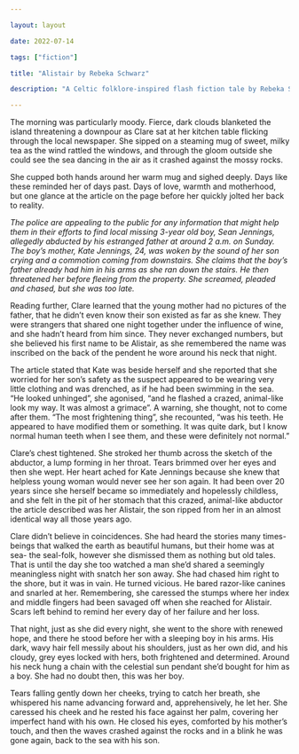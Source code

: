```yaml
---

layout: layout

date: 2022-07-14

tags: ["fiction"]

title: "Alistair by Rebeka Schwarz"

description: "A Celtic folklore-inspired flash fiction tale by Rebeka Schwarz"

---
```



The morning was particularly moody. Fierce, dark clouds blanketed the island threatening a downpour as Clare sat at her kitchen table flicking through the local newspaper. She sipped on a steaming mug of sweet, milky tea as the wind rattled the windows, and through the gloom outside she could see the sea dancing in the air as it crashed against the mossy rocks. 

She cupped both hands around her warm mug and sighed deeply. Days like these reminded her of days past. Days of love, warmth and motherhood, but one glance at the article on the page before her quickly jolted her back to reality. 

*The police are appealing to the public for any information that might help them in their efforts to find local missing 3-year old boy, Sean Jennings, allegedly abducted by his estranged father at around 2 a.m. on Sunday. The boy’s mother, Kate Jennings, 24, was woken by the sound of her son crying and a commotion coming from downstairs. She claims that the boy’s father already had him in his arms as she ran down the stairs. He then threatened her before fleeing from the property. She screamed, pleaded and chased, but she was too late.*

Reading further, Clare learned that the young mother had no pictures of the father, that he didn’t even know their son existed as far as she knew. They were strangers that shared one night together under the influence of wine, and she hadn’t heard from him since. They never exchanged numbers, but she believed his first name to be Alistair, as she remembered the name was inscribed on the back of the pendent he wore around his neck that night. 

The article stated that Kate was beside herself and she reported that she worried for her son’s safety as the suspect appeared to be wearing very little clothing and was drenched, as if he had been swimming in the sea. “He looked unhinged”, she agonised, “and he flashed a crazed, animal-like look my way. It was almost a grimace”. A warning, she thought, not to come after them. “The most frightening thing”, she recounted, “was his teeth. He appeared to have modified them or something. It was quite dark, but I know normal human teeth when I see them, and these were definitely not normal.”

Clare’s chest tightened. She stroked her thumb across the sketch of the abductor, a lump forming in her throat. Tears brimmed over her eyes and then she wept. Her heart ached for Kate Jennings because she knew that helpless young woman would never see her son again. It had been over 20 years since she herself became so immediately and hopelessly childless, and she felt in the pit of her stomach that this crazed, animal-like abductor the article described was her Alistair, the son ripped from her in an almost identical way all those years ago. 

Clare didn’t believe in coincidences. She had heard the stories many times- beings that walked the earth as beautiful humans, but their home was at sea- the seal-folk, however she dismissed them as nothing but old tales. That is until the day she too watched a man she’d shared a seemingly meaningless night with snatch her son away. She had chased him right to the shore, but it was in vain. He turned vicious. He bared razor-like canines and snarled at her. Remembering, she caressed the stumps where her index and middle fingers had been savaged off when she reached for Alistair. Scars left behind to remind her every day of her failure and her loss. 

That night, just as she did every night, she went to the shore with renewed hope, and there he stood before her with a sleeping boy in his arms. His dark, wavy hair fell messily about his shoulders, just as her own did, and his cloudy, grey eyes locked with hers, both frightened and determined. Around his neck hung a chain with the celestial sun pendant she’d bought for him as a boy. She had no doubt then, this was her boy. 

Tears falling gently down her cheeks, trying to catch her breath, she whispered his name advancing forward and, apprehensively, he let her. She caressed his cheek and he rested his face against her palm, covering her imperfect hand with his own. He closed his eyes, comforted by his mother’s touch, and then the waves crashed against the rocks and in a blink he was gone again, back to the sea with his son. 






